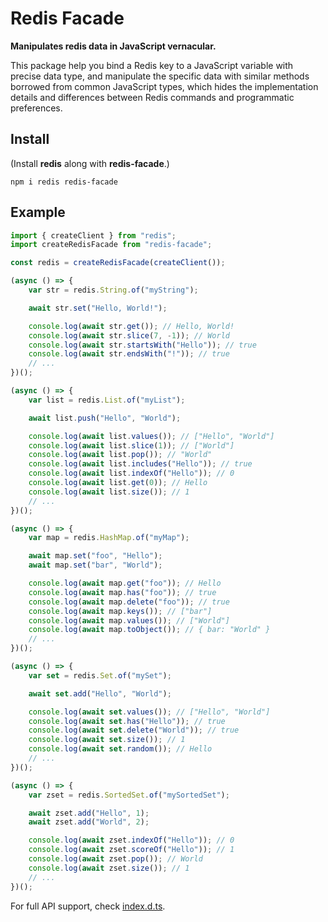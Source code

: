 # Redis Facade

**Manipulates redis data in JavaScript vernacular.**

This package help you bind a Redis key to a JavaScript variable with precise
data type, and manipulate the specific data with similar methods borrowed from
common JavaScript types, which hides the implementation details and differences
between Redis commands and programmatic preferences.

## Install

(Install **redis** along with **redis-facade**.)

```
npm i redis redis-facade
```

## Example

```javascript
import { createClient } from "redis";
import createRedisFacade from "redis-facade";

const redis = createRedisFacade(createClient());

(async () => {
    var str = redis.String.of("myString");

    await str.set("Hello, World!");

    console.log(await str.get()); // Hello, World!
    console.log(await str.slice(7, -1)); // World
    console.log(await str.startsWith("Hello")); // true
    console.log(await str.endsWith("!")); // true
    // ...
})();

(async () => {
    var list = redis.List.of("myList");

    await list.push("Hello", "World");

    console.log(await list.values()); // ["Hello", "World"]
    console.log(await list.slice(1)); // ["World"]
    console.log(await list.pop()); // "World"
    console.log(await list.includes("Hello")); // true
    console.log(await list.indexOf("Hello")); // 0
    console.log(await list.get(0)); // Hello
    console.log(await list.size()); // 1
    // ...
})();

(async () => {
    var map = redis.HashMap.of("myMap");

    await map.set("foo", "Hello");
    await map.set("bar", "World");

    console.log(await map.get("foo")); // Hello
    console.log(await map.has("foo")); // true
    console.log(await map.delete("foo")); // true
    console.log(await map.keys()); // ["bar"]
    console.log(await map.values()); // ["World"]
    console.log(await map.toObject()); // { bar: "World" }
    // ...
})();

(async () => {
    var set = redis.Set.of("mySet");

    await set.add("Hello", "World");

    console.log(await set.values()); // ["Hello", "World"]
    console.log(await set.has("Hello")); // true
    console.log(await set.delete("World")); // true
    console.log(await set.size()); // 1
    console.log(await set.random()); // Hello
    // ...
})();

(async () => {
    var zset = redis.SortedSet.of("mySortedSet");

    await zset.add("Hello", 1);
    await zset.add("World", 2);

    console.log(await zset.indexOf("Hello")); // 0
    console.log(await zset.scoreOf("Hello")); // 1
    console.log(await zset.pop()); // World
    console.log(await zset.size()); // 1
    // ...
})();
```

For full API support, check [index.d.ts](./src/index.ts).